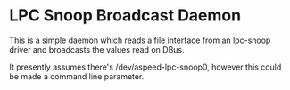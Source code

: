 # LPC Snoop Broadcast Daemon

This is a simple daemon which reads a file interface from an lpc-snoop driver
and broadcasts the values read on DBus.

It presently assumes there's /dev/aspeed-lpc-snoop0, however this could be made
a command line parameter.
